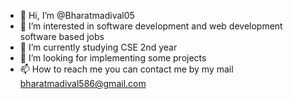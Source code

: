 - 👋 Hi, I’m @Bharatmadival05
- 👀 I’m interested in software development and web development software based jobs 
- 🌱 I’m currently studying CSE 2nd year
- 💞️ I’m looking for implementing some projects
- 📫 How to reach me you can contact me by my mail bharatmadival586@gmail.com

<!---
Bharatmadival05/Bharatmadival05 is a ✨ special ✨ repository because its `README.md` (this file) appears on your GitHub profile.
You can click the Preview link to take a look at your changes.
--->
